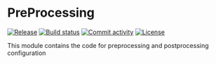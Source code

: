 # PreProcessing

[![Release](https://img.shields.io/github/v/release/./PreProcessing)](https://img.shields.io/github/v/release/./PreProcessing)
[![Build status](https://img.shields.io/github/actions/workflow/status/./PreProcessing/main.yml?branch=main)](https://github.com/./PreProcessing/actions/workflows/main.yml?query=branch%3Amain)
[![Commit activity](https://img.shields.io/github/commit-activity/m/./PreProcessing)](https://img.shields.io/github/commit-activity/m/./PreProcessing)
[![License](https://img.shields.io/github/license/./PreProcessing)](https://img.shields.io/github/license/./PreProcessing)

This module contains the code for preprocessing and postprocessing configuration